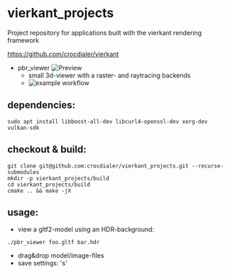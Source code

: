 # vierkant_projects
Project repository for applications built with the vierkant rendering framework

https://github.com/crocdialer/vierkant

- pbr_viewer ![Preview](https://crocdialer.com/wp-content/uploads/2022/10/2022-09-30-chessboard.jpg)
  - small 3d-viewer with a raster- and raytracing backends
  - ![example workflow](https://github.com/crocdialer/vierkant_projects/actions/workflows/cmake_build.yml/badge.svg)
  
dependencies:
-
`sudo apt install libboost-all-dev libcurl4-openssl-dev xorg-dev vulkan-sdk`

checkout & build:
-
```
git clone git@github.com:crocdialer/vierkant_projects.git --recurse-submodules
mkdir -p vierkant_projects/build
cd vierkant_projects/build
cmake .. && make -jX
```

usage:
-

- view a gltf2-model using an HDR-background:
```
./pbr_viewer foo.gltf bar.hdr
```

- drag&drop model/image-files
- save settings: 's'